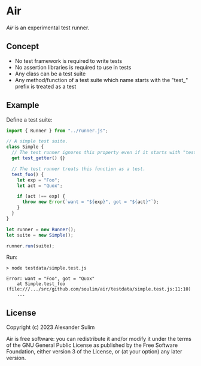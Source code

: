 # Air

*Air* is an experimental test runner.

## Concept

- No test framework is required to write tests
- No assertion libraries is required to use in tests
- Any class can be a test suite
- Any method/function of a test suite which name starts with the "test_" prefix is treated as a test

## Example

Define a test suite:

```javascript
import { Runner } from "../runner.js";

// A simple test suite.
class Simple {
  // The test runner ignores this property even if it starts with "test_".
  get test_getter() {}

  // The test runner treats this function as a test.
  test_foo() {
    let exp = "Foo";
    let act = "Quox";

    if (act !== exp) {
      throw new Error(`want = "${exp}", got = "${act}"`);
    }
  }
}

let runner = new Runner();
let suite = new Simple();

runner.run(suite);
```

Run:

```shell
> node testdata/simple.test.js

Error: want = "Foo", got = "Quox"
    at Simple.test_foo (file:///.../src/github.com/soulim/air/testdata/simple.test.js:11:10)
    ...
````

## License

Copyright (c) 2023 Alexander Sulim

Air is free software: you can redistribute it and/or modify it under the terms of
the GNU General Public License as published by the Free Software Foundation,
either version 3 of the License, or (at your option) any later version.
